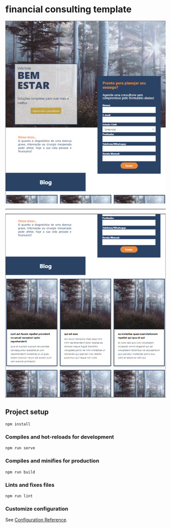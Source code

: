 # financial consulting template

![](https://github.com/juliospelucio/consultoria-da/blob/main/Screenshot%202020-10-20%20205814.png)


----------------------------------------------------------------------------------------------------


![](https://github.com/juliospelucio/consultoria-da/blob/main/Screenshot%202020-10-20%20205733.png)

## Project setup
```
npm install
```

### Compiles and hot-reloads for development
```
npm run serve
```

### Compiles and minifies for production
```
npm run build
```

### Lints and fixes files
```
npm run lint
```

### Customize configuration
See [Configuration Reference](https://cli.vuejs.org/config/).
